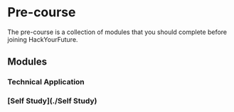 # Pre-course

The pre-course is a collection of modules that you should complete before joining HackYourFuture.

## Modules

### Technical Application

### [Self Study](./Self Study)
